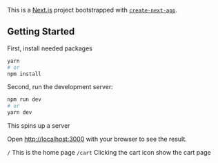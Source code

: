 This is a [Next.js](https://nextjs.org/) project bootstrapped with [`create-next-app`](https://github.com/vercel/next.js/tree/canary/packages/create-next-app).

## Getting Started

First, install needed packages

```bash
yarn
# or
npm install
```

Second, run the development server:

```bash
npm run dev
# or
yarn dev
```

This spins up a server

Open [http://localhost:3000](http://localhost:3000) with your browser to see the result.

`/` This is the home page
`/cart` Clicking the cart icon show the cart page
